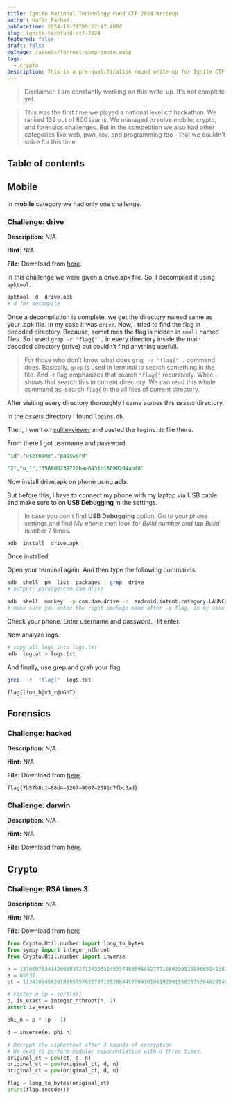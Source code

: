 ```yaml
---
title: Ignite National Technology Fund CTF 2024 Writeup
author: Hafiz Farhad
pubDatetime: 2024-11-21T09:12:47.400Z
slug: ignite-techfund-ctf-2024
featured: false
draft: false
ogImage: /assets/forrest-gump-quote.webp
tags:
  - crypto
description: This is a pre-qualification round write-up for Ignite CTF 2024. In this write-up I have covered crypto, mobile and forensics categories.
---
```




> Disclaimer: I am constantly working on this write-up. It's not complete yet.

> This was the first time we played a national level ctf hackathon. We ranked 132 out of 800 teams. We managed to solve mobile, crypto, and forensics challenges. But in the competition we also had other categories like web, pwn, rev, and programming too - that we couldn't solve for this time.

## Table of contents


## Mobile

In __mobile__ category we had only one challenge. 

### Challenge: drive

__Description:__ N/A

__Hint:__ N/A

__File:__ Download from [here](https://github.com/hafizfarhad/ctf/blob/main/prequalification_ignite_2024/mobile/drive.apk).

In this challenge we were given a drive.apk file.
So, I decompiled it using ```apktool```.

```bash
apktool  d  drive.apk
# d for decompile
```
Once a decompilation is complete. we get the directory named same as your .apk file. In my case it was ```drive```.
Now, I tried to find the flag in decoded directory. Because, sometimes the flag is hidden in ```smali``` named files. So I used ```grep -r "flag{" .``` in every directory inside the main decoded directory (drive) but couldn't find anything usefull.

> For those who don't know what does ```grep -r "flag{" .``` command does. Basically, `grep` is used in terminal to search something in the file. And -r flag emphasizes that search `"flag{"` recursively. While ```.``` shows that search this in current directory. We can read this whole command as: search `flag{` in the all files of current directory.

After visiting every directory thoroughly I came across this _assets_ directory.

In the _assets_ directory I found ```logins.db```.

Then, I went on [sqlite-viewer](https://inloop.github.io/sqlite-viewer/) and pasted the ```logins.db``` file there.

From there I got username and password.

```sql
"id","username","password"

"2","u_1","3568d6239722baa6431b180902d4abf8"
```

Now install drive.apk on phone using __adb__.

But before this, I have to connect my phone with my laptop via USB cable and make sure to on __USB Debugging__ in the settings.

> In case you don't find __USB Debugging__ option. Go to your phone settings and find _My phone_ then look for _Build number_ and tap _Build number_ 7 times. 


```bash
adb  install  drive.apk
```

Once installed.

Open your terminal again. And then type the following commands.
 

```bash
adb  shell  pm  list  packages | grep  drive
# output: package:com.dam.drive

adb  shell  monkey  -p com.dam.drive -c  android.intent.category.LAUNCHER  1
# make sure you enter the right package name after -p flag, in my case it is: com.dam.drive
```
Check your phone. Enter username and password. Hit enter.

Now analyze logs.

```bash
# copy all logs into logs.txt 
adb  logcat > logs.txt
```
And finally, use grep and grab your flag.

```bash
grep  -r  "flag{"  logs.txt
```
```flag{l!on_h@v3_c@uGhT}```

## Forensics

### Challenge: hacked

__Description:__ N/A

__Hint:__ N/A

__File:__ Download from [here](https://github.com/hafizfarhad/ctf/blob/main/prequalification_ignite_2024/forensics/capture_8589960862.pcapng).

```flag{7b57b8c1–88d4–5267–9907–2581d7fbc3ad}```


### Challenge: darwin

__Description:__ N/A

__Hint:__ N/A

__File:__ Download from [here](https://github.com/hafizfarhad/ctf/blob/main/prequalification_ignite_2024/mobile/Darwin.apk).


## Crypto

### Challenge: RSA times 3

__Description:__ N/A

__Hint:__ N/A

__File:__ Download from [here](https://github.com/hafizfarhad/ctf/blob/main/prequalification_ignite_2024/crypto/chall3.py)

```python
from Crypto.Util.number import long_to_bytes
from sympy import integer_nthroot
from Crypto.Util.number import inverse

n = 137060753414266683727124300324533746859808277718802905258966514238130013561771565432798522407445375580008287762039889622965223715570127912095543787383890490878653583833806193555635802190898083759784122260224483898448068630835118301042504840367699583013087370054046159036176795298499691242545588406127708875721
e = 65537
ct = 113410845629188957579227371352869457004301051925915582875304029548349853590142019644282959494824757862324472848045006078465186534737949478859176545110319069769588896457960089078974657211588549197997169318707867343186155514525345219037171326096909347753386433621856501518247340346769688145254670108829593288701

# Factor n (p = sqrt(n))
p, is_exact = integer_nthroot(n, 2)
assert is_exact  

phi_n = p * (p - 1)

d = inverse(e, phi_n)

# Decrypt the ciphertext after 3 rounds of encryption
# We need to perform modular exponentiation with d three times.
original_ct = pow(ct, d, n)
original_ct = pow(original_ct, d, n)
original_ct = pow(original_ct, d, n)

flag = long_to_bytes(original_ct)
print(flag.decode())
```